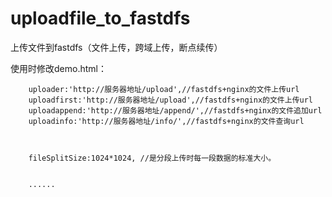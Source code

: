 # uploadfile_to_fastdfs
上传文件到fastdfs（文件上传，跨域上传，断点续传）


使用时修改demo.html：


		uploader:'http://服务器地址/upload',//fastdfs+nginx的文件上传url
		uploadfirst:'http://服务器地址/upload',//fastdfs+nginx的文件上传url
		uploadappend:'http://服务器地址/append/',//fastdfs+nginx的文件追加url
		uploadinfo:'http://服务器地址/info/',//fastdfs+nginx的文件查询url
		
		
		
		fileSplitSize:1024*1024, //是分段上传时每一段数据的标准大小。
		
		
		......
		
		
   		
